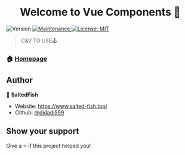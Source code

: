 <h1 align="center">Welcome to Vue Components 👋</h1>
<p>
  <img alt="Version" src="https://img.shields.io/badge/version-1.0.0-blue.svg?cacheSeconds=2592000" />
  <a href="https://github.com/didadi599/vue-components/graphs/commit-activity" target="_blank">
    <img alt="Maintenance" src="https://img.shields.io/badge/Maintained%3F-yes-green.svg" />
  </a>
  <a href="#" target="_blank">
    <img alt="License: MIT" src="https://github.com/saltedfish964/vue-components/blob/master/LICENSE" />
  </a>
</p>

> C&amp;V TO USE🕹

### 🏠 [Homepage](https://salted-fish.top/vue-components/)

## Author

👤 **SaltedFish**

* Website: https://www.salted-fish.top/
* Github: [@didadi599](https://github.com/didadi599)

## Show your support

Give a ⭐️ if this project helped you!